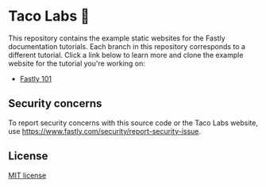# Taco Labs :taco:

This repository contains the example static websites for the Fastly documentation tutorials. Each branch in this repository corresponds to a different tutorial. Click a link below to learn more and clone the example website for the tutorial you're working on:

- [Fastly 101](https://github.com/fastly/tacolabs/tree/fastly-101) 

## Security concerns

To report security concerns with this source code or the Taco Labs website, use https://www.fastly.com/security/report-security-issue.

## License

[MIT license](/LICENSE)
